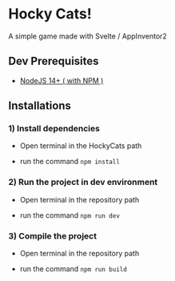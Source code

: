 # Hocky Cats!
A simple game made with Svelte / AppInventor2 

## Dev Prerequisites

*  [NodeJS 14+ ( with NPM )](https://nodejs.org/en/)

## Installations

### 1) Install dependencies

- Open terminal in the HockyCats path

- run the command `npm install`

### 2) Run the project in dev environment

- Open terminal in the repository path

- run the command `npm run dev`

### 3) Compile the project

- Open terminal in the repository path

- run the command `npm run build`